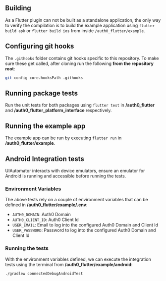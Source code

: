 ## Building

As a Flutter plugin can not be built as a standalone application, the only way to verify the compilation is to build the example application using `flutter build apk` or `flutter build ios` from inside `/auth0_flutter/example`.

## Configuring git hooks

The `.githooks` folder contains git hooks specific to this repository. To make sure these get called, after cloning run the following **from the repository root**:

```sh
git config core.hooksPath .githooks
```

## Running package tests

Run the unit tests for both packages using `flutter test` in **/auth0_flutter** and **/auth0_flutter_platform_interface** respectively.

## Running the example app

The example app can be run by executing `flutter run` in **/auth0_flutter/example**.

## Android Integration tests

UIAutomator interacts with device emulators, ensure an emulator for Android is running and accessible before running the tests.

### Environment Variables

The above tests rely on a couple of environment variables that can be defined in **/auth0_flutter/example/.env**:

- `AUTH0_DOMAIN`: Auth0 Domain
- `AUTH0_CLIENT_ID`: Auth0 Client Id
- `USER_EMAIL`: Email to log into the configured Auth0 Domain and Client Id
- `USER_PASSWORD`: Password to log into the configured Auth0 Domain and Client Id

### Running the tests

With the environment variables defined, we can execute the integration tests using the terminal from **/auth0_flutter/example/android**:

```
./gradlew connectedDebugAndroidTest
```
